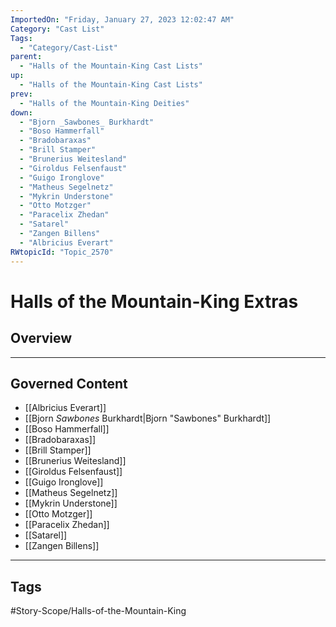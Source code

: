 ```yaml
---
ImportedOn: "Friday, January 27, 2023 12:02:47 AM"
Category: "Cast List"
Tags:
  - "Category/Cast-List"
parent:
  - "Halls of the Mountain-King Cast Lists"
up:
  - "Halls of the Mountain-King Cast Lists"
prev:
  - "Halls of the Mountain-King Deities"
down:
  - "Bjorn _Sawbones_ Burkhardt"
  - "Boso Hammerfall"
  - "Bradobaraxas"
  - "Brill Stamper"
  - "Brunerius Weitesland"
  - "Giroldus Felsenfaust"
  - "Guigo Ironglove"
  - "Matheus Segelnetz"
  - "Mykrin Understone"
  - "Otto Motzger"
  - "Paracelix Zhedan"
  - "Satarel"
  - "Zangen Billens"
  - "Albricius Everart"
RWtopicId: "Topic_2570"
---
```

# Halls of the Mountain-King Extras
## Overview
---
## Governed Content
- [[Albricius Everart]]
- [[Bjorn _Sawbones_ Burkhardt|Bjorn "Sawbones" Burkhardt]]
- [[Boso Hammerfall]]
- [[Bradobaraxas]]
- [[Brill Stamper]]
- [[Brunerius Weitesland]]
- [[Giroldus Felsenfaust]]
- [[Guigo Ironglove]]
- [[Matheus Segelnetz]]
- [[Mykrin Understone]]
- [[Otto Motzger]]
- [[Paracelix Zhedan]]
- [[Satarel]]
- [[Zangen Billens]]


---
## Tags
#Story-Scope/Halls-of-the-Mountain-King

